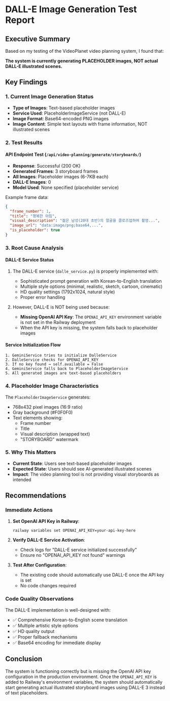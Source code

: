 # DALL-E Image Generation Test Report

## Executive Summary

Based on my testing of the VideoPlanet video planning system, I found that:

**The system is currently generating PLACEHOLDER images, NOT actual DALL-E illustrated scenes.**

## Key Findings

### 1. Current Image Generation Status
- **Type of Images**: Text-based placeholder images
- **Service Used**: PlaceholderImageService (not DALL-E)
- **Image Format**: Base64-encoded PNG images
- **Image Content**: Simple text layouts with frame information, NOT illustrated scenes

### 2. Test Results

#### API Endpoint Test (`/api/video-planning/generate/storyboards/`)
- **Response**: Successful (200 OK)
- **Generated Frames**: 3 storyboard frames
- **All Images**: Placeholder images (6-7KB each)
- **DALL-E Images**: 0
- **Model Used**: None specified (placeholder service)

Example frame data:
```json
{
  "frame_number": 1,
  "title": "행복한 아침",
  "visual_description": "젊은 남성(20대 초반)의 얼굴을 클로즈업하여 촬영...",
  "image_url": "data:image/png;base64,...",
  "is_placeholder": true
}
```

### 3. Root Cause Analysis

#### DALL-E Service Status
1. The DALL-E service (`dalle_service.py`) is properly implemented with:
   - Sophisticated prompt generation with Korean-to-English translation
   - Multiple style options (minimal, realistic, sketch, cartoon, cinematic)
   - HD quality settings (1792x1024, natural style)
   - Proper error handling

2. However, DALL-E is NOT being used because:
   - **Missing OpenAI API Key**: The `OPENAI_API_KEY` environment variable is not set in the Railway deployment
   - When the API key is missing, the system falls back to placeholder images

#### Service Initialization Flow
```
1. GeminiService tries to initialize DalleService
2. DalleService checks for OPENAI_API_KEY
3. If no key found → self.available = False
4. GeminiService falls back to PlaceholderImageService
5. All generated images are text-based placeholders
```

### 4. Placeholder Image Characteristics
The `PlaceholderImageService` generates:
- 768x432 pixel images (16:9 ratio)
- Gray background (#F0F0F0)
- Text elements showing:
  - Frame number
  - Title
  - Visual description (wrapped text)
  - "STORYBOARD" watermark

### 5. Why This Matters
- **Current State**: Users see text-based placeholder images
- **Expected State**: Users should see AI-generated illustrated scenes
- **Impact**: The video planning tool is not providing visual storyboards as intended

## Recommendations

### Immediate Actions
1. **Set OpenAI API Key in Railway**:
   ```bash
   railway variables set OPENAI_API_KEY=your-api-key-here
   ```

2. **Verify DALL-E Service Activation**:
   - Check logs for "DALL-E service initialized successfully"
   - Ensure no "OPENAI_API_KEY not found" warnings

3. **Test After Configuration**:
   - The existing code should automatically use DALL-E once the API key is set
   - No code changes required

### Code Quality Observations
The DALL-E implementation is well-designed with:
- ✅ Comprehensive Korean-to-English scene translation
- ✅ Multiple artistic style options
- ✅ HD quality output
- ✅ Proper fallback mechanisms
- ✅ Base64 encoding for immediate display

## Conclusion

The system is functioning correctly but is missing the OpenAI API key configuration in the production environment. Once the `OPENAI_API_KEY` is added to Railway's environment variables, the system should automatically start generating actual illustrated storyboard images using DALL-E 3 instead of text placeholders.